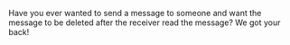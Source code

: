Have you ever wanted to send a message to someone and want the message to be deleted after the receiver read the message? We got your back!
